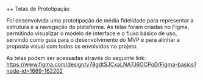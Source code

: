 ++ Telas de Prototipação

Foi desenvolvida uma prototipação de média fidelidade para representar a estrutura e a navegação da plataforma. As telas foram criadas no Figma, permitindo visualizar o modelo de interface e o fluxo básico de uso, servindo como guia para o desenvolvimento do MVP e para alinhar a proposta visual com todos os envolvidos no projeto.

As telas podem ser acessadas através do seguinte link: https://www.figma.com/design/v78gdtSJCxaLNA7J6OCPoD/Figma-basics?node-id=1669-162202
